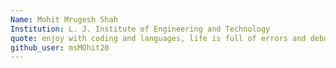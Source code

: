 ```yaml
---
Name: Mohit Mrugesh Shah
Institution: L. J. Institute of Engineering and Technology
quote: enjoy with coding and languages, life is full of errors and debugs. you can solve it.
github_user: msMOhit20
---
```

